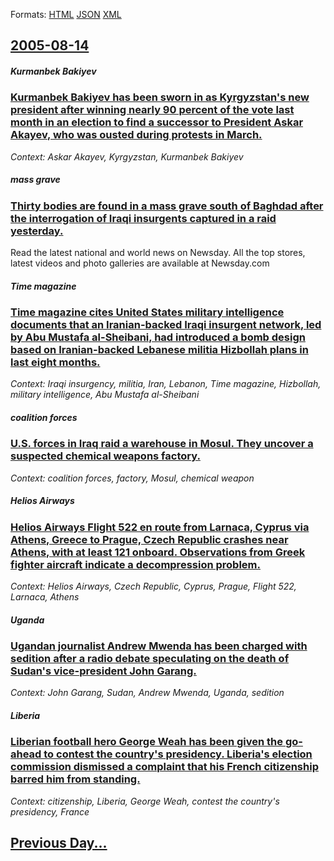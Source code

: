 
Formats: [HTML](2005/08/14/index.html)  [JSON](2005/08/14/index.json)  [XML](2005/08/14/index.xml)  

## [2005-08-14](/news/2005/08/14/index.md)

##### Kurmanbek Bakiyev
### [ Kurmanbek Bakiyev has been sworn in as Kyrgyzstan's new president after winning nearly 90 percent of the vote last month in an election to find a successor to President Askar Akayev, who was ousted during protests in March.](/news/2005/08/14/kurmanbek-bakiyev-has-been-sworn-in-as-kyrgyzstan-s-new-president-after-winning-nearly-90-percent-of-the-vote-last-month-in-an-election-to.md)
_Context: Askar Akayev, Kyrgyzstan, Kurmanbek Bakiyev_

##### mass grave
### [ Thirty bodies are found in a mass grave south of Baghdad after the interrogation of Iraqi insurgents captured in a raid yesterday. ](/news/2005/08/14/thirty-bodies-are-found-in-a-mass-grave-south-of-baghdad-after-the-interrogation-of-iraqi-insurgents-captured-in-a-raid-yesterday.md)
Read the latest national and world news on Newsday. All the top stores, latest videos and photo galleries are available at Newsday.com

##### Time magazine
### [ Time magazine cites United States military intelligence documents that an Iranian-backed Iraqi insurgent network, led by Abu Mustafa al-Sheibani, had introduced a bomb design based on Iranian-backed Lebanese militia Hizbollah plans in last eight months. ](/news/2005/08/14/time-magazine-cites-united-states-military-intelligence-documents-that-an-iranian-backed-iraqi-insurgent-network-led-by-abu-mustafa-al-she.md)
_Context: Iraqi insurgency, militia, Iran, Lebanon, Time magazine, Hizbollah, military intelligence, Abu Mustafa al-Sheibani_

##### coalition forces
### [ U.S. forces in Iraq raid a warehouse in Mosul. They uncover a suspected chemical weapons factory. ](/news/2005/08/14/u-s-forces-in-iraq-raid-a-warehouse-in-mosul-they-uncover-a-suspected-chemical-weapons-factory.md)
_Context: coalition forces, factory, Mosul, chemical weapon_

##### Helios Airways
### [ Helios Airways Flight 522 en route from Larnaca, Cyprus via Athens, Greece to Prague, Czech Republic crashes near Athens, with at least 121 onboard. Observations from Greek fighter aircraft indicate a decompression problem. ](/news/2005/08/14/helios-airways-flight-522-en-route-from-larnaca-cyprus-via-athens-greece-to-prague-czech-republic-crashes-near-athens-with-at-least-121.md)
_Context: Helios Airways, Czech Republic, Cyprus, Prague, Flight 522, Larnaca, Athens_

##### Uganda
### [ Ugandan journalist Andrew Mwenda has been charged with sedition after a radio debate speculating on the death of Sudan's vice-president John Garang.](/news/2005/08/14/ugandan-journalist-andrew-mwenda-has-been-charged-with-sedition-after-a-radio-debate-speculating-on-the-death-of-sudan-s-vice-president-joh.md)
_Context: John Garang, Sudan, Andrew Mwenda, Uganda, sedition_

##### Liberia
### [ Liberian football hero George Weah has been given the go-ahead to contest the country's presidency. Liberia's election commission dismissed a complaint that his French citizenship barred him from standing.](/news/2005/08/14/liberian-football-hero-george-weah-has-been-given-the-go-ahead-to-contest-the-country-s-presidency-liberia-s-election-commission-dismissed.md)
_Context: citizenship, Liberia, George Weah, contest the country's presidency, France_

## [Previous Day...](/news/2005/08/13/index.md)

